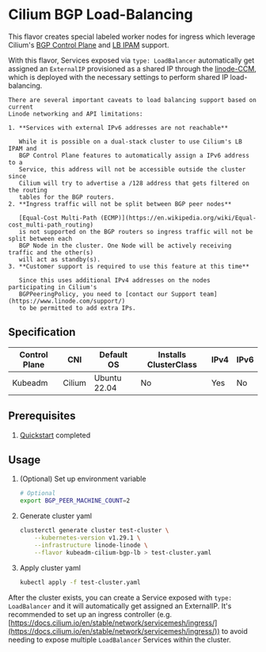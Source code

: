 # Cilium BGP Load-Balancing

This flavor creates special labeled worker nodes for ingress which leverage Cilium's
[BGP Control Plane](https://docs.cilium.io/en/stable/network/bgp-control-plane/)
and [LB IPAM](https://docs.cilium.io/en/stable/network/lb-ipam/) support.

With this flavor, Services exposed via `type: LoadBalancer` automatically get
assigned an `ExternalIP` provisioned as a shared IP through the
[linode-CCM](https://github.com/linode/linode-cloud-controller-manager/blob/shared-ip/README.md#shared-ip-load-balancing),
which is deployed with the necessary settings to perform shared IP load-balancing.

```admonish warning
There are several important caveats to load balancing support based on current
Linode networking and API limitations:

1. **Services with external IPv6 addresses are not reachable**

   While it is possible on a dual-stack cluster to use Cilium's LB IPAM and
   BGP Control Plane features to automatically assign a IPv6 address to a
   Service, this address will not be accessible outside the cluster since
   Cilium will try to advertise a /128 address that gets filtered on the routing
   tables for the BGP routers.
2. **Ingress traffic will not be split between BGP peer nodes**

   [Equal-Cost Multi-Path (ECMP)](https://en.wikipedia.org/wiki/Equal-cost_multi-path_routing)
   is not supported on the BGP routers so ingress traffic will not be split between each
   BGP Node in the cluster. One Node will be actively receiving traffic and the other(s)
   will act as standby(s). 
3. **Customer support is required to use this feature at this time**

   Since this uses additional IPv4 addresses on the nodes participating in Cilium's
   BGPPeeringPolicy, you need to [contact our Support team](https://www.linode.com/support/)
   to be permitted to add extra IPs.

```

## Specification

| Control Plane | CNI    | Default OS   | Installs ClusterClass | IPv4 | IPv6 |
|---------------|--------|--------------|-----------------------|------|------|
| Kubeadm       | Cilium | Ubuntu 22.04 | No                    | Yes  | No   |


## Prerequisites

1. [Quickstart](../getting-started.md) completed

## Usage

1. (Optional) Set up environment variable
    ```sh
    # Optional
    export BGP_PEER_MACHINE_COUNT=2
    ```

2. Generate cluster yaml

    ```sh
    clusterctl generate cluster test-cluster \
        --kubernetes-version v1.29.1 \
        --infrastructure linode-linode \
        --flavor kubeadm-cilium-bgp-lb > test-cluster.yaml
    ```

3. Apply cluster yaml

    ```sh
    kubectl apply -f test-cluster.yaml
    ```

After the cluster exists, you can create a Service exposed with `type: LoadBalancer` and
it will automatically get assigned an ExternalIP. It's recommended to set up an ingress controller
(e.g. [https://docs.cilium.io/en/stable/network/servicemesh/ingress/](https://docs.cilium.io/en/stable/network/servicemesh/ingress/))
to avoid needing to expose multiple `LoadBalancer` Services within the cluster.
